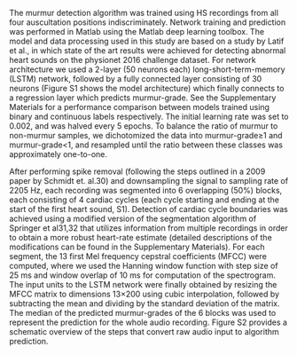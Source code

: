The murmur detection algorithm was trained using HS recordings from all four auscultation positions indiscriminately. Network training and prediction was performed in Matlab using the Matlab deep learning toolbox. The model and data processing used in this study are based on a study by Latif et al., in which state of the art results were achieved for detecting abnormal heart sounds on the physionet 2016 challenge dataset. For network architecture we used a 2-layer (50 neurons each) long-short-term-memory (LSTM) network, followed by a fully connected layer consisting of 30 neurons (Figure S1 shows the model architecture) which finally connects to a regression layer which predicts murmur-grade. See the Supplementary Materials for a performance comparison between models trained using binary and continuous labels respectively. The initial learning rate was set to 0.002, and was halved every 5 epochs. To balance the ratio of murmur to non-murmur samples, we dichotomized the data into murmur-grade≥1 and murmur-grade<1, and resampled until the ratio between these classes was approximately one-to-one.

After performing spike removal (following the steps outlined in a 2009 paper by Schmidt et. al.30) and downsampling the signal to sampling rate of 2205 Hz, each recording was segmented into 6 overlapping (50%) blocks, each consisting of 4 cardiac cycles (each cycle starting and ending at the start of the first heart sound, S1). Detection of cardiac cycle boundaries was achieved using a modified version of the segmentation algorithm of Springer et al31,32 that utilizes information from multiple recordings in order to obtain a more robust heart-rate estimate (detailed descriptions of the modifications can be found in the Supplementary Materials). For each segment, the 13 first Mel frequency cepstral coefficients (MFCC) were computed, where we used the Hanning window function with step size of 25 ms and window overlap of 10 ms for computation of the spectrogram. The input units to the LSTM network were finally obtained by resizing the MFCC matrix to dimensions 13×200 using cubic interpolation, followed by subtracting the mean and dividing by the standard deviation of the matrix. The median of the predicted murmur-grades of the 6 blocks was used to represent the prediction for the whole audio recording. Figure S2 provides a schematic overview of the steps that convert raw audio input to algorithm prediction.
